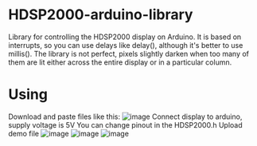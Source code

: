 # HDSP2000-arduino-library
Library for controlling the HDSP2000 display on Arduino. It is based on interrupts, so you can use delays like delay(), although it's better to use millis(). The library is not perfect, pixels slightly darken when too many of them are lit either across the entire display or in a particular column.

# Using
Download and paste files like this: 
![image](https://github.com/user-attachments/assets/ddb24015-0b9f-4c36-b969-ea0fde19f843)
Connect display to arduino, supply voltage is 5V
You can change pinout in the HDSP2000.h
Upload demo file 
![image](https://github.com/user-attachments/assets/98830ed1-345b-4a39-85f1-b6d169af9ca9)
![image](https://github.com/user-attachments/assets/ac02ea6c-a5f0-47e3-ae97-9d245bbc9626)
![image](https://github.com/user-attachments/assets/f1c4ec6b-ffc5-418b-bf0b-3d5bbee4577a)




